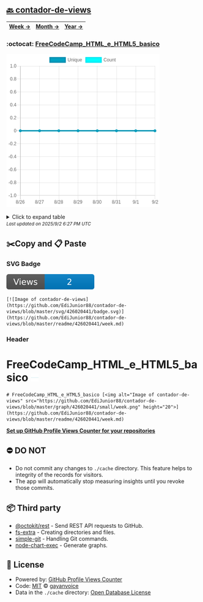 ## [🔙 contador-de-views](https://github.com/EdiJunior88/contador-de-views)
| [**Week →**](https://github.com/EdiJunior88/contador-de-views/blob/master/readme/426020441/week.md) | [**Month →**](https://github.com/EdiJunior88/contador-de-views/blob/master/readme/426020441/month.md) | [**Year →**](https://github.com/EdiJunior88/contador-de-views/blob/master/readme/426020441/year.md) |
| ---- | ---- | ----- |
### :octocat: [FreeCodeCamp_HTML_e_HTML5_basico](https://github.com/EdiJunior88/FreeCodeCamp_HTML_e_HTML5_basico)
![Image of contador-de-views](https://github.com/EdiJunior88/contador-de-views/blob/master/graph/426020441/large/week.png)

<details>
	<summary>Click to expand table</summary>
	<h2>:calendar: Week Page Views Table</h2>
<table>
	<tr>
		<th>
			Last Updated
		</th>
		<th>
			Unique
		</th>
		<th>
			Count
		</th>
	</tr>
	<tr>
		<td>
			<code>2025/9/2</code>
		</td>
		<td>
			<code>0</code>
		</td>
		<td>
			<code>0</code>
		</td>
	</tr>
	<tr>
		<td>
			<code>2025/9/1</code>
		</td>
		<td>
			<code>0</code>
		</td>
		<td>
			<code>0</code>
		</td>
	</tr>
	<tr>
		<td>
			<code>2025/8/31</code>
		</td>
		<td>
			<code>0</code>
		</td>
		<td>
			<code>0</code>
		</td>
	</tr>
	<tr>
		<td>
			<code>2025/8/30</code>
		</td>
		<td>
			<code>0</code>
		</td>
		<td>
			<code>0</code>
		</td>
	</tr>
	<tr>
		<td>
			<code>2025/8/29</code>
		</td>
		<td>
			<code>0</code>
		</td>
		<td>
			<code>0</code>
		</td>
	</tr>
	<tr>
		<td>
			<code>2025/8/28</code>
		</td>
		<td>
			<code>0</code>
		</td>
		<td>
			<code>0</code>
		</td>
	</tr>
	<tr>
		<td>
			<code>2025/8/27</code>
		</td>
		<td>
			<code>0</code>
		</td>
		<td>
			<code>0</code>
		</td>
	</tr>
	<tr>
		<td>
			<code>2025/8/26</code>
		</td>
		<td>
			<code>0</code>
		</td>
		<td>
			<code>0</code>
		</td>
	</tr>
</table>

</details>
<small><i>Last updated on 2025/9/2 6:27 PM UTC</i></small>

## ✂️Copy and 📋 Paste
### SVG Badge
[![Image of contador-de-views](https://github.com/EdiJunior88/contador-de-views/blob/master/svg/426020441/badge.svg)](https://github.com/EdiJunior88/contador-de-views/blob/master/readme/426020441/week.md)
```readme
[![Image of contador-de-views](https://github.com/EdiJunior88/contador-de-views/blob/master/svg/426020441/badge.svg)](https://github.com/EdiJunior88/contador-de-views/blob/master/readme/426020441/week.md)
```
### Header
# FreeCodeCamp_HTML_e_HTML5_basico [<img alt="Image of contador-de-views" src="https://github.com/EdiJunior88/contador-de-views/blob/master/graph/426020441/small/week.png" height="20">](https://github.com/EdiJunior88/contador-de-views/blob/master/readme/426020441/week.md)
```readme
# FreeCodeCamp_HTML_e_HTML5_basico [<img alt="Image of contador-de-views" src="https://github.com/EdiJunior88/contador-de-views/blob/master/graph/426020441/small/week.png" height="20">](https://github.com/EdiJunior88/contador-de-views/blob/master/readme/426020441/week.md)
```
[**Set up GitHub Profile Views Counter for your repositories**](https://github.com/gayanvoice/github-profile-views-counter)
## ⛔ DO NOT
- Do not commit any changes to `./cache` directory. This feature helps to integrity of the records for visitors.
- The app will automatically stop measuring insights until you revoke those commits.
## 📦 Third party

- [@octokit/rest](https://www.npmjs.com/package/@octokit/rest) - Send REST API requests to GitHub.
- [fs-extra](https://www.npmjs.com/package/fs-extra) - Creating directories and files.
- [simple-git](https://www.npmjs.com/package/simple-git) - Handling Git commands.
- [node-chart-exec](https://www.npmjs.com/package/node-chart-exec) - Generate graphs.
## 📄 License
- Powered by: [GitHub Profile Views Counter](https://github.com/gayanvoice/github-profile-views-counter)
- Code: [MIT](./LICENSE) © [gayanvoice](https://github.com/gayanvoice/github-profile-views-counter)
- Data in the `./cache` directory: [Open Database License](https://opendatacommons.org/licenses/odbl/1-0/)